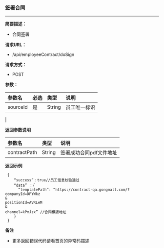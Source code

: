 ### 签署合同

---

**简要描述：**

* 合同签署

**请求URL：**

* /api/employeeContract/doSign

**请求方式：**

* POST

**参数：**

| 参数名 | 必选 | 类型 | 说明 |
| :--- | :--- | :--- | :--- |
| sourceId | 是 | String | 员工唯一标识 |
| 

**返回参数说明**

| 参数名 | 类型 | 说明 |
| :--- | :--- | :--- |
| contractPath | String | 签署成功合同pdf文件地址 |

**返回示例**

```
 {
    “success”：true//员工信息校验通过
    “data” ：{
      “templatePath”: “https://contract-qa.gongmall.com/?companyId=DPYWkz
&
positionId=AVRLeM
&
channel=kPxJzx” //合同模版地址
    }
 }
```

**备注**

* 更多返回错误代码请看首页的异常码描述



